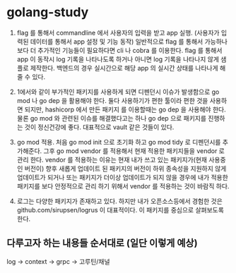 # golang-study

1. flag 를 통해서 commandline 에서 사용자의 입력을 받고 app 실행. (사용자가 입력된 데이터를 통해서 app 설정 및 기능 동작)
   일반적으로 flag 를 통해서 가능하나 보다 더 추가적인 기능들이 필요하다면 cli 나 cobra 를 이용한다.
   flag 를 통해서 app 이 동작시 log 기록을 나타나도록 하거나 아니면 log 기록을 나타나지 않게 샘플로 제작한다. 백엔드의 경우 실시간으로 해당 app 의 실시간 상태를 나타나게 해줄 수 있다.
   
2. 1에서와 같이 부가적인 패키지를 사용하게 되면 디펜던시 이슈가 발생함으로 go mod 나 go dep 을 활용해야 한다. 둘다 사용하기가 편한 툴이라 편한 것을 사용하면 되지만, hashicorp 에서 만든 패키지    를 이용할때는 go dep 을 사용해야 한다. 물론 go mod 와 관련된 이슈를 해결했다고는 하나 go dep 으로 패키지를 진행하는 것이 정신건강에 좋다. 대표적으로 vault 같은 것들이 있다.

3. go mod 적용. 처음 go mod init 으로 초기화 하고 go mod tidy 로 디펜던시를 추가해준다. 그후 go mod vendor 를 적용해서 현재 적용한 패키지들을 vendor 로 관리 한다. vendor 를 적용하는 이유는 현재 내가 쓰고 있는 패키지가(현재 사용중인 버전이) 향후 새롭게 업데이트 된 패키지의 버전이 하위 종속성을 지원하지 않게 업데이트가 되거나 또는 패키지가 더이상 업데이트가 되지 않을 경우에 내가 적용한 패키지를 보다 안정적으로 관리 하기 위해서 vendor 를 적용하는 것이 바람직 하다.

4. 로그는 다양한 패키지가 존재하고 있다. 하지만 내가 오픈소스등에서 경험한 것은 github.com/sirupsen/logrus 이 대표적이다. 이 패키지를 중심으로 살펴보도록 한다.


## 다루고자 하는 내용들 순서대로 (일단 이렇게 예상)
 log -> context -> grpc -> 고루틴/채널

